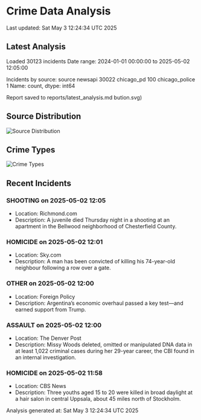 # Crime Data Analysis
Last updated: Sat May  3 12:24:34 UTC 2025

## Latest Analysis

Loaded 30123 incidents
Date range: 2024-01-01 00:00:00 to 2025-05-02 12:05:00

Incidents by source:
source
newsapi           30022
chicago_pd          100
chicago_police        1
Name: count, dtype: int64

Report saved to reports/latest_analysis.md
bution.svg)

## Source Distribution
![Source Distribution](images/source_distribution.svg)

## Crime Types
![Crime Types](images/crime_types.svg)

## Recent Incidents

### SHOOTING on 2025-05-02 12:05
- Location: Richmond.com
- Description: A juvenile died Thursday night in a shooting at an apartment in the Bellwood neighborhood of Chesterfield County.


### HOMICIDE on 2025-05-02 12:01
- Location: Sky.com
- Description: A man has been convicted of killing his 74-year-old neighbour following a row over a gate.


### OTHER on 2025-05-02 12:00
- Location: Foreign Policy
- Description: Argentina’s economic overhaul passed a key test—and earned support from Trump.


### ASSAULT on 2025-05-02 12:00
- Location: The Denver Post
- Description: Missy Woods deleted, omitted or manipulated DNA data in at least 1,022 criminal cases during her 29-year career, the CBI found in an internal investigation.


### HOMICIDE on 2025-05-02 11:58
- Location: CBS News
- Description: Three youths aged 15 to 20 were killed in broad daylight at a hair salon in central Uppsala, about 45 miles north of Stockholm.

Analysis generated at: Sat May  3 12:24:34 UTC 2025
